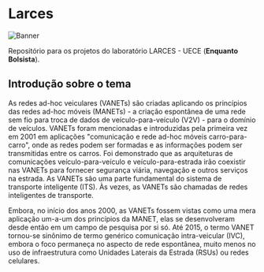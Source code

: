 # Larces

![Banner](https://www.mdpi.com/sensors/sensors-19-04954/article_deploy/html/images/sensors-19-04954-g001.png)

Repositório para os projetos do laboratório LARCES - UECE (**Enquanto Bolsista**).

## Introdução sobre o tema
As redes ad-hoc veiculares (VANETs) são criadas aplicando os princípios das redes ad-hoc móveis (MANETs) - a criação espontânea de uma rede sem fio para troca de dados de veículo-para-veículo (V2V) - para o domínio de veículos. VANETs foram mencionadas e introduzidas pela primeira vez em 2001 em aplicações "comunicação e rede ad-hoc móveis carro-para-carro", onde as redes podem ser formadas e as informações podem ser transmitidas entre os carros. Foi demonstrado que as arquiteturas de comunicações veículo-para-veículo e veículo-para-estrada irão coexistir nas VANETs para fornecer segurança viária, navegação e outros serviços na estrada. As VANETs são uma parte fundamental do sistema de transporte inteligente (ITS). Às vezes, as VANETs são chamadas de redes inteligentes de transporte.

Embora, no início dos anos 2000, as VANETs fossem vistas como uma mera aplicação um-a-um dos princípios da MANET, elas se desenvolveram desde então em um campo de pesquisa por si só. Até 2015, o termo VANET tornou-se sinônimo de termo genérico comunicação intra-veicular (IVC), embora o foco permaneça no aspecto de rede espontânea, muito menos no uso de infraestrutura como Unidades Laterais da Estrada (RSUs) ou redes celulares.